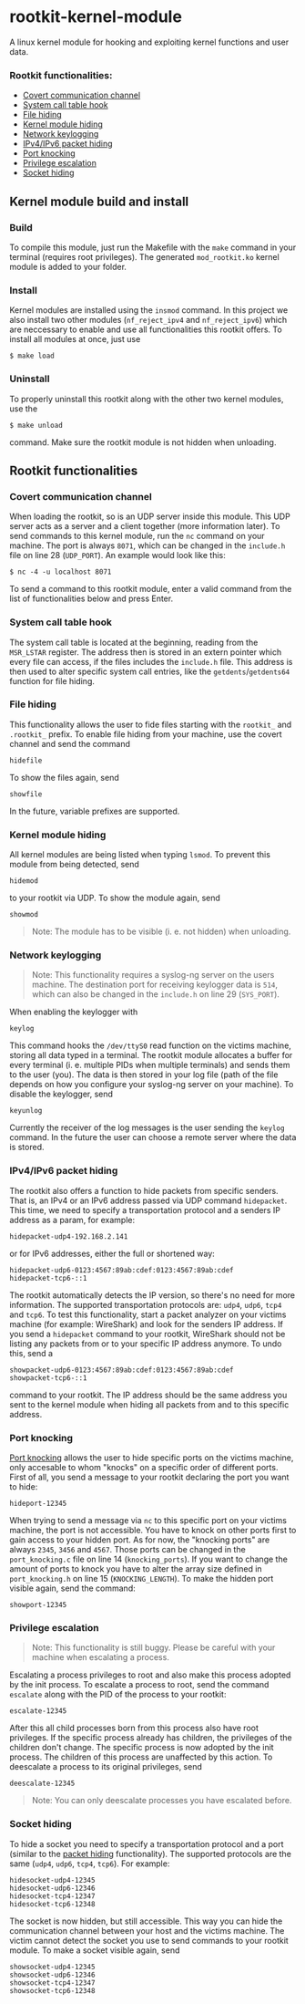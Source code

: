 # rootkit-kernel-module
A linux kernel module for hooking and exploiting kernel functions and user data.

### Rootkit functionalities:
- [Covert communication channel](#covert-communication-channel)
- [System call table hook](#system-call-table-hook)
- [File hiding](#file-hiding)
- [Kernel module hiding](#kernel-module-hiding)
- [Network keylogging](#network-keylogging)
- [IPv4/IPv6 packet hiding](#ipv4ipv6-packet-hiding)
- [Port knocking](#port-knocking)
- [Privilege escalation](#privilege-escalation)
- [Socket hiding](#socket-hiding)

## Kernel module build and install
### Build
To compile this module, just run the Makefile with the `make` command in your terminal (requires root privileges). The generated `mod_rootkit.ko` kernel module is added to your folder.
### Install
Kernel modules are installed using the `insmod` command. In this project we also install two other modules (`nf_reject_ipv4` and `nf_reject_ipv6`) which are neccessary to enable and use all functionalities this rootkit offers. To install all modules at once, just use 
```
$ make load
```

### Uninstall
To properly uninstall this rootkit along with the other two kernel modules, use the 
```
$ make unload
```
command. Make sure the rootkit module is not hidden when unloading.

## Rootkit functionalities
### Covert communication channel
When loading the rootkit, so is an UDP server inside this module. This UDP server acts as a server and a client together (more information later). To send commands to this kernel module, run the `nc` command on your machine. The port is always `8071`, which can be changed in the `include.h` file on line 28 (`UDP_PORT`). An example would look like this:
```
$ nc -4 -u localhost 8071
```
To send a command to this rootkit module, enter a valid command from the list of functionalities below and press Enter.

### System call table hook
The system call table is located at the beginning, reading from the `MSR_LSTAR` register. The address then is stored in an extern pointer which every file can access, if the files includes the `include.h` file. This address is then used to alter specific system call entries, like the `getdents`/`getdents64` function for file hiding.

### File hiding
This functionality allows the user to fide files starting with the `rootkit_` and `.rootkit_` prefix. To enable file hiding from your machine, use the covert channel and send the command
```
hidefile
```
To show the files again, send
```
showfile
```
In the future, variable prefixes are supported.

### Kernel module hiding
All kernel modules are being listed when typing `lsmod`. To prevent this module from being detected, send
```
hidemod
```
to your rootkit via UDP. To show the module again, send
```
showmod
```
> Note: The module has to be visible (i. e. not hidden) when unloading.

### Network keylogging
> Note: This functionality requires a syslog-ng server on the users machine. The destination port for receiving keylogger data is `514`, which can also be changed in the `include.h` on line 29 (`SYS_PORT`).

When enabling the keylogger with
```
keylog
```
This command hooks the `/dev/ttyS0` read function on the victims machine, storing all data typed in a terminal. The rootkit module allocates a buffer for every terminal (i. e. multiple PIDs when multiple terminals) and sends them to the user (you).
The data is then stored in your log file (path of the file depends on how you configure your syslog-ng server on your machine).
To disable the keylogger, send
```
keyunlog
```
Currently the receiver of the log messages is the user sending the `keylog` command. In the future the user can choose a remote server where the data is stored.

### IPv4/IPv6 packet hiding
The rootkit also offers a function to hide packets from specific senders. That is, an IPv4 or an IPv6 address passed via UDP command `hidepacket`. This time, we need to specify a transportation protocol and a senders IP address as a param, for example:
```
hidepacket-udp4-192.168.2.141
```
or for IPv6 addresses, either the full or shortened way:
```
hidepacket-udp6-0123:4567:89ab:cdef:0123:4567:89ab:cdef
hidepacket-tcp6-::1
```
The rootkit automatically detects the IP version, so there's no need for more information. The supported transportation protocols are: `udp4`, `udp6`, `tcp4` and `tcp6`. To test this functionality, start a packet analyzer on your victims machine (for example: WireShark) and look for the senders IP address. If you send a `hidepacket` command to your rootkit, WireShark should not be listing any packets from or to your specific IP address anymore.
To undo this, send a
```
showpacket-udp6-0123:4567:89ab:cdef:0123:4567:89ab:cdef
showpacket-tcp6-::1
```
command to your rootkit. The IP address should be the same address you sent to the kernel module when hiding all packets from and to this specific address.

### Port knocking
[Port knocking](https://en.wikipedia.org/wiki/Port_knocking) allows the user to hide specific ports on the victims machine, only accesable to whom "knocks" on a specific order of different ports. First of all, you send a message to your rootkit declaring the port you want to hide:
```
hideport-12345
```
When trying to send a message via `nc` to this specific port on your victims machine, the port is not accessible. You have to knock on other ports first to gain access to your hidden port. As for now, the "knocking ports" are always `2345`, `3456` and `4567`. Those ports can be changed in the `port_knocking.c` file on line 14 (`knocking_ports`). 
If you want to change the amount of ports to knock you have to alter the array size defined in `port_knocking.h` on line 15 (`KNOCKING_LENGTH`).
To make the hidden port visible again, send the command:
```
showport-12345
```

### Privilege escalation
> Note: This functionality is still buggy. Please be careful with your machine when escalating a process.

Escalating a process privileges to root and also make this process adopted by the init process. To escalate a process to root, send the command `escalate` along with the PID of the process to your rootkit:
```
escalate-12345
```
After this all child processes born from this process also have root privileges. If the specific process already has children, the privileges of the children don't change. 
The specific process is now adopted by the init process. The children of this process are unaffected by this action.
To deescalate a process to its original privileges, send
```
deescalate-12345
```
> Note: You can only deescalate processes you have escalated before.

### Socket hiding
To hide a socket you need to specify a transportation protocol and a port (similar to the [packet hiding](#ipv4ipv6-packet-hiding) functionality). The supported protocols are the same (`udp4`, `udp6`, `tcp4`, `tcp6`). For example:
```
hidesocket-udp4-12345
hidesocket-udp6-12346
hidesocket-tcp4-12347
hidesocket-tcp6-12348
```
The socket is now hidden, but still accessible. This way you can hide the communication channel between your host and the victims machine. The victim cannot detect the socket you use to send commands to your rootkit module.
To make a socket visible again, send
```
showsocket-udp4-12345
showsocket-udp6-12346
showsocket-tcp4-12347
showsocket-tcp6-12348
```
